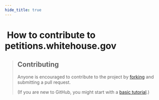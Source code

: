 ```yaml
---
hide_title: true
---
```


# <span class="mega-octicon octicon-git-pull-request">&nbsp;</span>How to contribute to **petitions.whitehouse.gov**

> ## Contributing
>
> Anyone is encouraged to contribute to the project by [forking](https://help.github.com/articles/fork-a-repo) and submitting a pull request.
>
> (If you are new to GitHub, you might start with a [basic tutorial](https://help.github.com/articles/set-up-git).)
